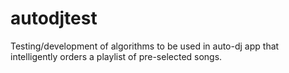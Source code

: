 # autodjtest
Testing/development of algorithms to be used in auto-dj app that intelligently orders a playlist of pre-selected songs.
